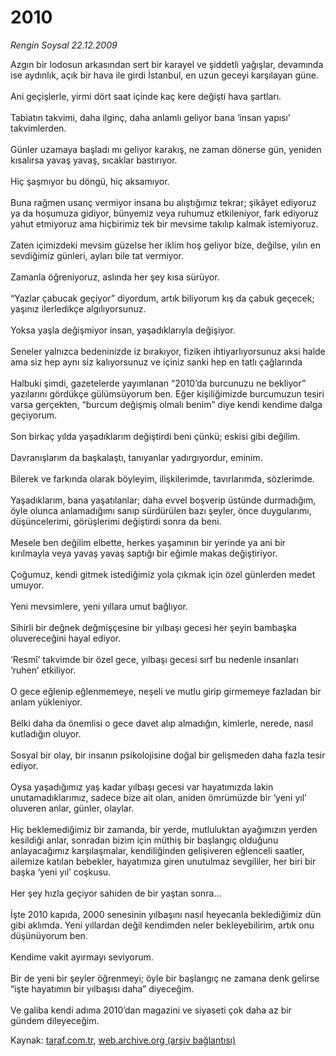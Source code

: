 # 2010

*Rengin Soysal 22.12.2009*

<div class="yazi">Azgın bir lodosun arkasından sert bir karayel ve şiddetli yağışlar, devamında ise aydınlık, açık bir hava ile girdi İstanbul, en uzun geceyi karşılayan güne. <br/><br/>Ani geçişlerle, yirmi dört saat içinde kaç kere değişti hava şartları. <br/><br/>Tabiatın takvimi, daha ilginç, daha anlamlı geliyor bana ‘insan yapısı’ takvimlerden. <br/><br/>Günler uzamaya başladı mı geliyor karakış, ne zaman dönerse gün, yeniden kısalırsa yavaş yavaş, sıcaklar bastırıyor. <br/><br/>Hiç şaşmıyor bu döngü, hiç aksamıyor. <br/><br/>Buna rağmen usanç vermiyor insana bu alıştığımız tekrar; şikâyet ediyoruz ya da hoşumuza gidiyor, bünyemiz veya ruhumuz etkileniyor, fark ediyoruz yahut etmiyoruz ama hiçbirimiz tek bir mevsime takılıp kalmak istemiyoruz. <br/><br/>Zaten içimizdeki mevsim güzelse her iklim hoş geliyor bize, değilse, yılın en sevdiğimiz günleri, ayları bile tat vermiyor. <br/><br/>Zamanla öğreniyoruz, aslında her şey kısa sürüyor. <br/><br/>“Yazlar çabucak geçiyor” diyordum, artık biliyorum kış da çabuk geçecek; yaşınız ilerledikçe algılıyorsunuz. <br/><br/>Yoksa yaşla değişmiyor insan, yaşadıklarıyla değişiyor. <br/><br/>Seneler yalnızca bedeninizde iz bırakıyor, fiziken ihtiyarlıyorsunuz aksi halde ama siz hep aynı siz kalıyorsunuz ve içiniz sanki hep en tatlı çağlarında <br/><br/>Halbuki şimdi, gazetelerde yayımlanan “2010’da burcunuzu ne bekliyor” yazılarını gördükçe gülümsüyorum ben. Eğer kişiliğimizde burcumuzun tesiri varsa gerçekten, “burcum değişmiş olmalı benim” diye kendi kendime dalga geçiyorum. <br/><br/>Son birkaç yılda yaşadıklarım değiştirdi beni çünkü; eskisi gibi değilim. <br/><br/>Davranışlarım da başkalaştı, tanıyanlar yadırgıyordur, eminim. <br/><br/>Bilerek ve farkında olarak böyleyim, ilişkilerimde, tavırlarımda, sözlerimde. <br/><br/>Yaşadıklarım, bana yaşatılanlar; daha evvel boşverip üstünde durmadığım, öyle olunca anlamadığımı sanıp sürdürülen bazı şeyler, önce duygularımı, düşüncelerimi, görüşlerimi değiştirdi sonra da beni. <br/><br/>Mesele ben değilim elbette, herkes yaşamının bir yerinde ya ani bir kırılmayla veya yavaş yavaş saptığı bir eğimle makas değiştiriyor. <br/><br/>Çoğumuz, kendi gitmek istediğimiz yola çıkmak için özel günlerden medet umuyor. <br/><br/>Yeni mevsimlere, yeni yıllara umut bağlıyor. <br/><br/>Sihirli bir değnek değmişçesine bir yılbaşı gecesi her şeyin bambaşka oluvereceğini hayal ediyor. <br/><br/>‘Resmî’ takvimde bir özel gece, yılbaşı gecesi sırf bu nedenle insanları ‘ruhen’ etkiliyor. <br/><br/>O gece eğlenip eğlenmemeye, neşeli ve mutlu girip girmemeye fazladan bir anlam yükleniyor. <br/><br/>Belki daha da önemlisi o gece davet alıp almadığın, kimlerle, nerede, nasıl kutladığın oluyor. <br/><br/>Sosyal bir olay, bir insanın psikolojisine doğal bir gelişmeden daha fazla tesir ediyor. <br/><br/>Oysa yaşadığımız yaş kadar yılbaşı gecesi var hayatımızda lakin unutamadıklarımız, sadece bize ait olan, aniden ömrümüzde bir ‘yeni yıl’ oluveren anlar, günler, olaylar. <br/><br/>Hiç beklemediğimiz bir zamanda, bir yerde, mutluluktan ayağımızın yerden kesildiği anlar, sonradan bizim için müthiş bir başlangıç olduğunu anlayacağımız karşılaşmalar, kendiliğinden gelişiveren eğlenceli saatler, ailemize katılan bebekler, hayatımıza giren unutulmaz sevgililer, her biri bir başka ‘yeni yıl’ coşkusu. <br/><br/>Her şey hızla geçiyor sahiden de bir yaştan sonra... <br/><br/>İşte 2010 kapıda, 2000 senesinin yılbaşını nasıl heyecanla beklediğimiz dün gibi aklımda. Yeni yıllardan değil kendimden neler bekleyebilirim, artık onu düşünüyorum ben. <br/><br/>Kendime vakit ayırmayı seviyorum. <br/><br/>Bir de yeni bir şeyler öğrenmeyi; öyle bir başlangıç ne zamana denk gelirse “işte hayatımın bir yılbaşısı daha” diyeceğim. <br/><br/>Ve galiba kendi adıma 2010’dan magazini ve siyaseti çok daha az bir gündem dileyeceğim. 
              </div>

Kaynak: [taraf.com.tr](http://taraf.com.tr:80/makale/9178.htm), [web.archive.org (arşiv bağlantısı)](http://web.archive.org/web/20100316183731/http://taraf.com.tr:80/makale/9178.htm)
